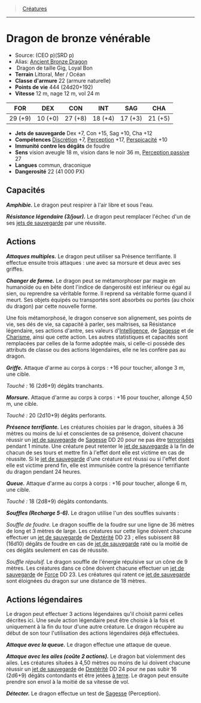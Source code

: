 ﻿> [Créatures](hd_monsters.md)

---

# Dragon de bronze vénérable

- Source: (CEO p)(SRD p)
- Alias: [Ancient Bronze Dragon](srd_monsters_ancient_bronze_dragon.md)
-  Dragon de taille Gig, Loyal Bon
- **Terrain** Littoral, Mer / Océan
- **Classe d'armure** 22 (armure naturelle)
- **Points de vie** 444 (24d20+192)
- **Vitesse** 12 m, nage 12 m, vol 24 m

|FOR|DEX|CON|INT|SAG|CHA|
|---|---|---|---|---|---|
|29 (+9)|10 (+0)|27 (+8)|18 (+4)|17 (+3)|21 (+5)|

- **Jets de sauvegarde** Dex +7, Con +15, Sag +10, Cha +12
- **Compétences** [Discrétion](hd_abilities_dexterity_discretion.md) +7, [Perception](hd_abilities_wisdom_perception.md) +17, [Perspicacité](hd_abilities_wisdom_perspicacite.md) +10
- **Immunité contre les dégâts** de foudre
- **Sens** vision aveugle 18 m, vision dans le noir 36 m, [Perception passive](hd_abilities_dexterity_perception_passive.md) 27
- **Langues** commun, draconique
- **Dangerosité** 22 (41 000 PX)

## Capacités

**_Amphibie._** Le dragon peut respirer à l'air libre et sous l'eau.

**_Résistance légendaire (3/jour)._** Le dragon peut remplacer l'échec d'un de ses [jets de sauvegarde](hd_abilities_jets_de_sauvegarde.md) par une réussite.

## Actions

**_Attaques multiples._** Le dragon peut utiliser sa Présence terrifiante. Il effectue ensuite trois attaques : une avec sa morsure et deux avec ses griffes.

**_Changer de forme._** Le dragon peut se métamorphoser par magie en humanoïde ou en bête dont l'indice de dangerosité est inférieur ou égal au sien, ou reprendre sa véritable forme. Il reprend sa véritable forme quand il meurt. Ses objets équipés ou transportés sont absorbés ou portés (au choix du dragon) par cette nouvelle forme.

Une fois métamorphosé, le dragon conserve son alignement, ses points de vie, ses dés de vie, sa capacité à parler, ses maîtrises, sa Résistance légendaire, ses actions d'antre, ses valeurs d'[Intelligence](hd_abilities_intelligence.md), de [Sagesse](hd_abilities_wisdom.md) et de [Charisme](hd_abilities_charisma.md), ainsi que cette action. Les autres statistiques et capacités sont remplacées par celles de la forme adoptée mais, si celle-ci possède des attributs de classe ou des actions légendaires, elle ne les confère pas au dragon.

**_Griffe._** Attaque d'arme au corps à corps : +16 pour toucher, allonge 3 m, une cible.

_Touché :_ 16 (2d6+9) dégâts tranchants.

**_Morsure._** Attaque d'arme au corps à corps : +16 pour toucher, allonge 4,50 m, une cible.

_Touché :_ 20 (2d10+9) dégâts perforants.

**_Présence terrifiante._** Les créatures choisies par le dragon, situées à 36 mètres ou moins de lui et conscientes de sa présence, doivent chacune réussir un [jet de sauvegarde](hd_abilities_jets_de_sauvegarde.md) de [Sagesse](hd_abilities_wisdom.md) DD 20 pour ne pas être [terrorisées](hd_conditions_terrorise.md) pendant 1 minute. Une créature peut retenter le [jet de sauvegarde](hd_abilities_jets_de_sauvegarde.md) à la fin de chacun de ses tours et mettre fin à l'effet dont elle est victime en cas de réussite. Si le [jet de sauvegarde](hd_abilities_jets_de_sauvegarde.md) d'une créature est réussi ou si l'effet dont elle est victime prend fin, elle est immunisée contre la présence terrifiante du dragon pendant 24 heures.

**_Queue._** Attaque d'arme au corps à corps : +16 pour toucher, allonge 6 m, une cible.

_Touché :_ 18 (2d8+9) dégâts contondants.

**_Souffles (Recharge 5-6)._** Le dragon utilise l'un des souffles suivants :

_Souffle de foudre._ Le dragon souffle de la foudre sur une ligne de 36 mètres de long et 3 mètres de large. Les créatures sur cette ligne doivent chacune effectuer un [jet de sauvegarde](hd_abilities_jets_de_sauvegarde.md) de [Dextérité](hd_abilities_dexterity.md) DD 23 ; elles subissent 88 (16d10) dégâts de foudre en cas de [jet de sauvegarde](hd_abilities_jets_de_sauvegarde.md) raté ou la moitié de ces dégâts seulement en cas de réussite.

_Souffle répulsif._ Le dragon souffle de l'énergie répulsive sur un cône de 9 mètres. Les créatures dans ce cône doivent chacune effectuer un [jet de sauvegarde](hd_abilities_jets_de_sauvegarde.md) de [Force](hd_abilities_strength.md) DD 23. Les créatures qui ratent ce [jet de sauvegarde](hd_abilities_jets_de_sauvegarde.md) sont éloignées du dragon sur une distance de 18 mètres.

## Actions légendaires

Le dragon peut effectuer 3 actions légendaires qu'il choisit parmi celles décrites ici. Une seule action légendaire peut être choisie à la fois et uniquement à la fin du tour d'une autre créature. Le dragon récupère au début de son tour l'utilisation des actions légendaires déjà effectuées.

**_Attaque avec la queue._** Le dragon effectue une attaque de queue.

**_Attaque avec les ailes (coûte 2 actions)._** Le dragon bat violemment des ailes. Les créatures situées à 4,50 mètres ou moins de lui doivent chacune réussir un [jet de sauvegarde](hd_abilities_jets_de_sauvegarde.md) de [Dextérité](hd_abilities_dexterity.md) DD 24 pour ne pas subir 16 (2d6+9) dégâts contondants et être jetées [à terre](hd_conditions_a_terre.md). Le dragon peut ensuite prendre son envol à la moitié de sa vitesse de vol.

**_Détecter._** Le dragon effectue un test de [Sagesse](hd_abilities_wisdom.md) (Perception).


